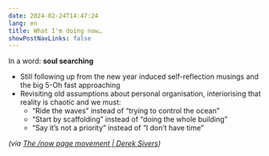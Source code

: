 ```yaml
---
date: 2024-02-24T14:47:24
lang: en
title: What I'm doing now…
showPostNavLinks: false
---
```


In a word: **soul searching**

* Still following up from the new year induced self-reflection musings and the big 5-Oh fast approaching
* Revisiting old assumptions about personal organisation, interiorising that reality is chaotic and we must:
    - “Ride the waves” instead of “trying to control the ocean”
    - “Start by scaffolding” instead of “doing the whole building”
    - “Say it’s not a priority” instead of “I don’t have time”

*(via [The /now page movement | Derek Sivers](http://sivers.org/nowff))*
